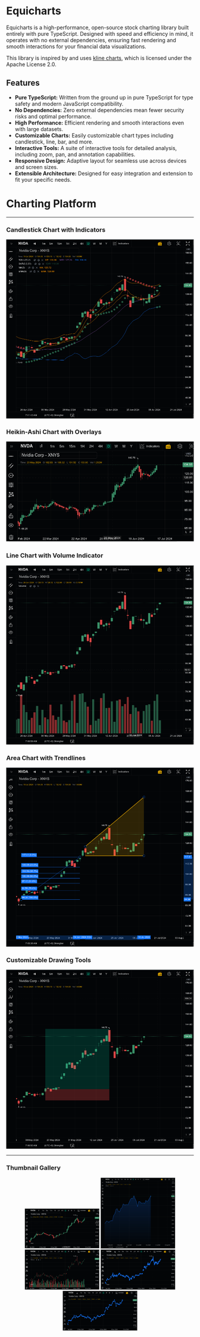 # Equicharts

Equicharts is a high-performance, open-source stock charting library built entirely with pure TypeScript. Designed with speed and efficiency in mind, it operates with no external dependencies, ensuring fast rendering and smooth interactions for your financial data visualizations.

This library is inspired by and uses [kline charts](https://github.com/liihuu/klineChart), which is licensed under the Apache License 2.0.

## Features

- **Pure TypeScript:** Written from the ground up in pure TypeScript for type safety and modern JavaScript compatibility.
- **No Dependencies:** Zero external dependencies mean fewer security risks and optimal performance.
- **High Performance:** Efficient rendering and smooth interactions even with large datasets.
- **Customizable Charts:** Easily customizable chart types including candlestick, line, bar, and more.
- **Interactive Tools:** A suite of interactive tools for detailed analysis, including zoom, pan, and annotation capabilities.
- **Responsive Design:** Adaptive layout for seamless use across devices and screen sizes.
- **Extensible Architecture:** Designed for easy integration and extension to fit your specific needs.

# Charting Platform


---

### Candlestick Chart with Indicators
![Candlestick Chart with Indicators](static/images/with_indicators.png)

### Heikin-Ashi Chart with Overlays
![Heikin-Ashi Chart](static/images/heiken.png)

### Line Chart with Volume Indicator
![Line Chart with Volume Indicator](static/images/chart-widget.png)

### Area Chart with Trendlines
![Area Chart with Trendlines](static/images/with_drawing_tools.png)

### Customizable Drawing Tools
![Drawing Tools](static/images/price_measure.png)

---

### Thumbnail Gallery

<p align="center">
  <img src="static/images/heiken.png" alt="Candlestick Chart" width="200"/>
  <img src="static/images/area-chart.png" alt="Heikin-Ashi Chart" width="200"/>
  <img src="static/images/ohlc.png" alt="Line Chart with Volume Indicator" width="200"/>
  <img src="static/images/openhigh.png" alt="Area Chart with Trendlines" width="200"/>
  <img src="static/images/price-dots.png" alt="Drawing Tools" width="200"/>
</p>
